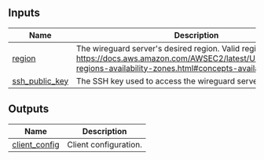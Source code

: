## Inputs

| Name | Description | Type | Default | Required |
|------|-------------|------|---------|:--------:|
| <a name="input_region"></a> [region](#input\_region) | The wireguard server's desired region. Valid regions at https://docs.aws.amazon.com/AWSEC2/latest/UserGuide/using-regions-availability-zones.html#concepts-available-regions. | `string` | n/a | yes |
| <a name="input_ssh_public_key"></a> [ssh\_public\_key](#input\_ssh\_public\_key) | The SSH key used to access the wireguard server. | `string` | n/a | yes |

## Outputs

| Name | Description |
|------|-------------|
| <a name="output_client_config"></a> [client\_config](#output\_client\_config) | Client configuration. |
